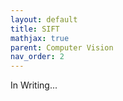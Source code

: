 ```yaml
---
layout: default
title: SIFT
mathjax: true
parent: Computer Vision
nav_order: 2
---
```


In Writing...